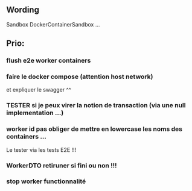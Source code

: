 ## Wording

Sandbox
DockerContainerSandbox
...


## Prio:

### flush e2e worker containers

### faire le docker compose (attention host network)
et expliquer le swagger ^^

### TESTER si je peux virer la notion de transaction (via une null implementation ...)

### worker id pas obliger de mettre en lowercase les noms des containers ...
Le tester via les tests E2E !!!


### WorkerDTO retiruner si fini ou non !!!

### stop worker functionnalité
